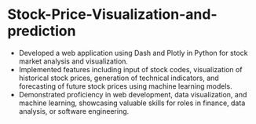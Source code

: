 # Stock-Price-Visualization-and-prediction
- Developed a web application using Dash and Plotly in Python for stock market analysis and visualization.
- Implemented features including input of stock codes, visualization of historical stock prices, generation of technical indicators, and forecasting of future stock prices using machine learning models.
- Demonstrated proficiency in web development, data visualization, and machine learning, showcasing valuable skills for roles in finance, data analysis, or software engineering.
